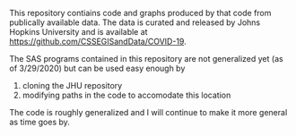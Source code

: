 
This repository contiains code and graphs produced by that code from publically available data. The data is curated and released by Johns Hopkins University and is available at https://github.com/CSSEGISandData/COVID-19.

The SAS programs contained in this repository are not generalized yet (as of 3/29/2020) but can be used easy enough by 
1) cloning the JHU repository
2) modifying paths in the code to accomodate this location

The code is roughly generalized and I will continue to make it more general as time goes by.



